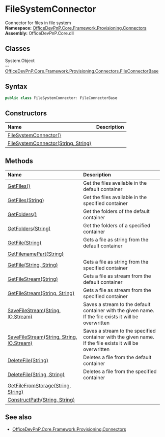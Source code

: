 # FileSystemConnector
Connector for files in file system  
**Namespace:** [OfficeDevPnP.Core.Framework.Provisioning.Connectors](OfficeDevPnP.Core.Framework.Provisioning.Connectors.md)  
**Assembly:** OfficeDevPnP.Core.dll  
## Classes
System.Object  
-- [OfficeDevPnP.Core.Framework.Provisioning.Connectors.FileConnectorBase](OfficeDevPnP.Core.Framework.Provisioning.Connectors.FileConnectorBase.md)
## Syntax
```C#
public class FileSystemConnector: FileConnectorBase
```
## Constructors
|**Name**|**Description**|
|:-----|:-----|
| [FileSystemConnector()](FileSystemConnectorconstructor1details.md) | 
| [FileSystemConnector(String, String)](FileSystemConnectorconstructor1details.md) | 
## Methods
|**Name**|**Description**|
|:-----|:-----|
| [GetFiles()](FileSystemConnectorGetFiles.md) | Get the files available in the default container
| [GetFiles(String)](FileSystemConnectorGetFilesString.md) | Get the files available in the specified container
| [GetFolders()](FileSystemConnectorGetFolders.md) | Get the folders of the default container
| [GetFolders(String)](FileSystemConnectorGetFoldersString.md) | Get the folders of a specified container
| [GetFile(String)](FileSystemConnectorGetFileString.md) | Gets a file as string from the default container
| [GetFilenamePart(String)](FileSystemConnectorGetFilenamePartString.md) | 
| [GetFile(String, String)](FileSystemConnectorGetFileStringString.md) | Gets a file as string from the specified container
| [GetFileStream(String)](FileSystemConnectorGetFileStreamString.md) | Gets a file as stream from the default container
| [GetFileStream(String, String)](FileSystemConnectorGetFileStreamStringString.md) | Gets a file as stream from the specified container
| [SaveFileStream(String, IO.Stream)](FileSystemConnectorSaveFileStreamStringIO.Stream.md) | Saves a stream to the default container with the given name. If the file exists it will be overwritten
| [SaveFileStream(String, String, IO.Stream)](FileSystemConnectorSaveFileStreamStringStringIO.Stream.md) | Saves a stream to the specified container with the given name. If the file exists it will be overwritten
| [DeleteFile(String)](FileSystemConnectorDeleteFileString.md) | Deletes a file from the default container
| [DeleteFile(String, String)](FileSystemConnectorDeleteFileStringString.md) | Deletes a file from the specified container
| [GetFileFromStorage(String, String)](FileSystemConnectorGetFileFromStorageStringString.md) | 
| [ConstructPath(String, String)](FileSystemConnectorConstructPathStringString.md) | 
## See also
- [OfficeDevPnP.Core.Framework.Provisioning.Connectors](OfficeDevPnP.Core.Framework.Provisioning.Connectors.md)
